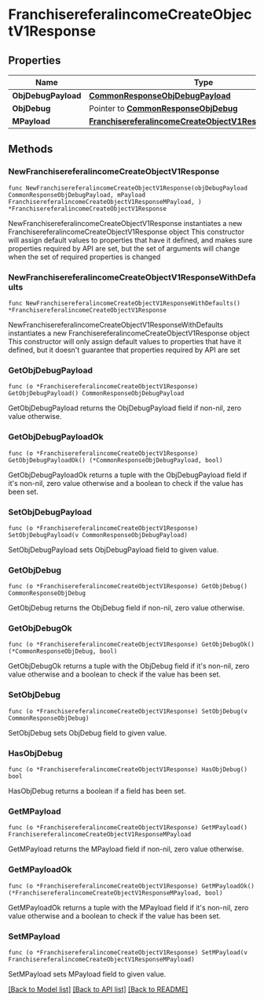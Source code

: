 # FranchisereferalincomeCreateObjectV1Response

## Properties

Name | Type | Description | Notes
------------ | ------------- | ------------- | -------------
**ObjDebugPayload** | [**CommonResponseObjDebugPayload**](CommonResponseObjDebugPayload.md) |  | 
**ObjDebug** | Pointer to [**CommonResponseObjDebug**](CommonResponseObjDebug.md) |  | [optional] 
**MPayload** | [**FranchisereferalincomeCreateObjectV1ResponseMPayload**](FranchisereferalincomeCreateObjectV1ResponseMPayload.md) |  | 

## Methods

### NewFranchisereferalincomeCreateObjectV1Response

`func NewFranchisereferalincomeCreateObjectV1Response(objDebugPayload CommonResponseObjDebugPayload, mPayload FranchisereferalincomeCreateObjectV1ResponseMPayload, ) *FranchisereferalincomeCreateObjectV1Response`

NewFranchisereferalincomeCreateObjectV1Response instantiates a new FranchisereferalincomeCreateObjectV1Response object
This constructor will assign default values to properties that have it defined,
and makes sure properties required by API are set, but the set of arguments
will change when the set of required properties is changed

### NewFranchisereferalincomeCreateObjectV1ResponseWithDefaults

`func NewFranchisereferalincomeCreateObjectV1ResponseWithDefaults() *FranchisereferalincomeCreateObjectV1Response`

NewFranchisereferalincomeCreateObjectV1ResponseWithDefaults instantiates a new FranchisereferalincomeCreateObjectV1Response object
This constructor will only assign default values to properties that have it defined,
but it doesn't guarantee that properties required by API are set

### GetObjDebugPayload

`func (o *FranchisereferalincomeCreateObjectV1Response) GetObjDebugPayload() CommonResponseObjDebugPayload`

GetObjDebugPayload returns the ObjDebugPayload field if non-nil, zero value otherwise.

### GetObjDebugPayloadOk

`func (o *FranchisereferalincomeCreateObjectV1Response) GetObjDebugPayloadOk() (*CommonResponseObjDebugPayload, bool)`

GetObjDebugPayloadOk returns a tuple with the ObjDebugPayload field if it's non-nil, zero value otherwise
and a boolean to check if the value has been set.

### SetObjDebugPayload

`func (o *FranchisereferalincomeCreateObjectV1Response) SetObjDebugPayload(v CommonResponseObjDebugPayload)`

SetObjDebugPayload sets ObjDebugPayload field to given value.


### GetObjDebug

`func (o *FranchisereferalincomeCreateObjectV1Response) GetObjDebug() CommonResponseObjDebug`

GetObjDebug returns the ObjDebug field if non-nil, zero value otherwise.

### GetObjDebugOk

`func (o *FranchisereferalincomeCreateObjectV1Response) GetObjDebugOk() (*CommonResponseObjDebug, bool)`

GetObjDebugOk returns a tuple with the ObjDebug field if it's non-nil, zero value otherwise
and a boolean to check if the value has been set.

### SetObjDebug

`func (o *FranchisereferalincomeCreateObjectV1Response) SetObjDebug(v CommonResponseObjDebug)`

SetObjDebug sets ObjDebug field to given value.

### HasObjDebug

`func (o *FranchisereferalincomeCreateObjectV1Response) HasObjDebug() bool`

HasObjDebug returns a boolean if a field has been set.

### GetMPayload

`func (o *FranchisereferalincomeCreateObjectV1Response) GetMPayload() FranchisereferalincomeCreateObjectV1ResponseMPayload`

GetMPayload returns the MPayload field if non-nil, zero value otherwise.

### GetMPayloadOk

`func (o *FranchisereferalincomeCreateObjectV1Response) GetMPayloadOk() (*FranchisereferalincomeCreateObjectV1ResponseMPayload, bool)`

GetMPayloadOk returns a tuple with the MPayload field if it's non-nil, zero value otherwise
and a boolean to check if the value has been set.

### SetMPayload

`func (o *FranchisereferalincomeCreateObjectV1Response) SetMPayload(v FranchisereferalincomeCreateObjectV1ResponseMPayload)`

SetMPayload sets MPayload field to given value.



[[Back to Model list]](../README.md#documentation-for-models) [[Back to API list]](../README.md#documentation-for-api-endpoints) [[Back to README]](../README.md)


